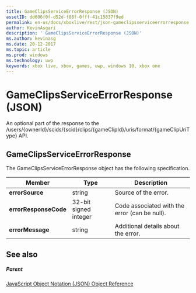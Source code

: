 ```yaml
---
title: GameClipsServiceErrorResponse (JSON)
assetID: dd606f0f-d52d-f88f-0fff-41c15837f9ed
permalink: en-us/docs/xboxlive/rest/json-gameclipsserviceerrorresponse.html
author: KevinAsgari
description: ' GameClipsServiceErrorResponse (JSON)'
ms.author: kevinasg
ms.date: 20-12-2017
ms.topic: article
ms.prod: windows
ms.technology: uwp
keywords: xbox live, xbox, games, uwp, windows 10, xbox one
---
```



# GameClipsServiceErrorResponse (JSON)
An optional part of the response to the /users/{ownerId}/scids/{scid}/clips/{gameClipId}/uris/format/{gameClipUriType} API. 
<a id="ID4EN"></a>

 
## GameClipsServiceErrorResponse
 
The GameClipsServiceErrorResponse object has the following specification.
 
| Member| Type| Description| 
| --- | --- | --- | 
| <b>errorSource</b>| string| Source of the error.| 
| <b>errorResponseCode</b>| 32-bit signed integer| Code associated with the error (can be null).| 
| <b>errorMessage</b>| string| Additional details about the error.| 
  
<a id="ID4ECC"></a>

 
## See also
 
<a id="ID4EEC"></a>

 
##### Parent 

[JavaScript Object Notation (JSON) Object Reference](atoc-xboxlivews-reference-json.md)

   